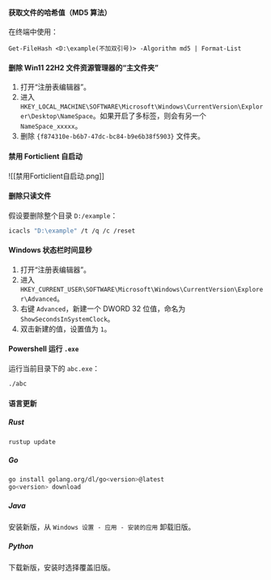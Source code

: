 #### 获取文件的哈希值（MD5 算法）

在终端中使用：

```
Get-FileHash <D:\example(不加双引号)> -Algorithm md5 | Format-List
```

#### 删除 Win11 22H2 文件资源管理器的“主文件夹”

1. 打开“注册表编辑器”。
2. 进入 `HKEY_LOCAL_MACHINE\SOFTWARE\Microsoft\Windows\CurrentVersion\Explorer\Desktop\NameSpace`。如果开启了多标签，则会有另一个 `NameSpace_xxxxx`。
3. 删除 `{f874310e-b6b7-47dc-bc84-b9e6b38f5903}` 文件夹。

#### 禁用 Forticlient 自启动

![[禁用Forticlient自启动.png]]

#### 删除只读文件

假设要删除整个目录 `D:/example`：

```sh
icacls "D:\example" /t /q /c /reset
```

#### Windows 状态栏时间显秒

1. 打开“注册表编辑器”。
2. 进入 `HKEY_CURRENT_USER\SOFTWARE\Microsoft\Windows\CurrentVersion\Explorer\Advanced`。
3. 右键 `Advanced`，新建一个 DWORD 32 位值，命名为 `ShowSecondsInSystemClock`。
4. 双击新建的值，设置值为 `1`。

#### Powershell 运行 `.exe`

运行当前目录下的 `abc.exe`：

```sh
./abc
```

#### 语言更新

##### Rust

```sh
rustup update
```

##### Go

```sh
go install golang.org/dl/go<version>@latest
go<version> download
```

##### Java

安装新版，从 `Windows 设置 - 应用 - 安装的应用` 卸载旧版。

##### Python

下载新版，安装时选择覆盖旧版。